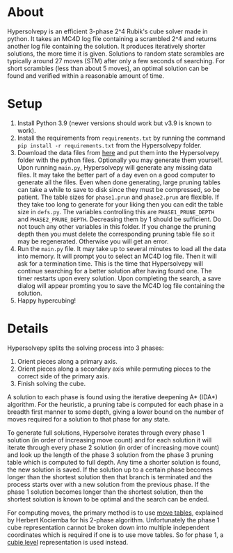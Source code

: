 # About
Hypersolvepy is an efficient 3-phase 2^4 Rubik's cube solver made in python. It takes an MC4D log file containing a scrambled 2^4 and returns another log file containing the solution. It produces iteratively shorter solutions, the more time it is given. Solutions to random state scrambles are typically around 27 moves (STM) after only a few seconds of searching. For short scrambles (less than about 5 moves), an optimal solution can be found and verified within a reasonable amount of time.

# Setup
1. Install Python 3.9 (newer versions should work but v3.9 is known to work).
1. Install the requirements from `requirements.txt` by running the command `pip install -r requirements.txt` from the Hypersolvepy folder.
1. Download the data files from [here](https://drive.google.com/drive/folders/1oIYpc9K3mTgnPWm1wu6VghDQYvtfaavp?usp=share_link) and put them into the Hypersolvepy folder with the python files. Optionally you may generate them yourself. Upon running `main.py`, Hypersolvepy will generate any missing data files. It may take the better part of a day even on a good computer to generate all the files. Even when done generating, large pruning tables can take a while to save to disk since they must be compressed, so be patient. The table sizes for `phase1.prun` and `phase2.prun` are flexible. If they take too long to generate for your liking then you can edit the table size in `defs.py`. The variables controlling this are `PHASE1_PRUNE_DEPTH` and `PHASE2_PRUNE_DEPTH`. Decreasing them by 1 should be sufficient. Do not touch any other variables in this folder. If you change the pruning depth then you must delete the corresponding pruning table file so it may be regenerated. Otherwise you will get an error.
1. Run the `main.py` file. It may take up to several minutes to load all the data into memory. It will prompt you to select an MC4D log file. Then it will ask for a termination time. This is the time that Hypersolvepy will continue searching for a better solution after having found one. The timer restarts upon every solution. Upon completing the search, a save dialog will appear promting you to save the MC4D log file containing the solution.
1. Happy hypercubing!

# Details
Hypersolvepy splits the solving process into 3 phases:

1. Orient pieces along a primary axis.
1. Orient pieces along a secondary axis while permuting pieces to the correct side of the primary axis.
1. Finish solving the cube.

A solution to each phase is found using the iterative deepening A* (IDA*) algorithm. For the heuristic, a pruning tabe is computed for each phase in a breadth first manner to some depth, giving a lower bound on the number of moves required for a solution to that phase for any state. 

To generate full solutions, Hypersolve iterates through every phase 1 solution (in order of increasing move count) and for each solution it will iterate through every phase 2 solution (in order of increasing move count) and look up the length of the phase 3 solution from the phase 3 pruning table which is computed to full depth. Any time a shorter solution is found, the new solution is saved. If the solution up to a certain phase becomes longer than the shortest solution then that branch is terminated and the process starts over with a new solution from the previous phase. If the phase 1 solution becomes longer than the shortest solution, then the shortest solution is known to be optimal and the search can be ended.

For computing moves, the primary method is to use [move tables](http://kociemba.org/math/movetables.htm), explained by Herbert Kociemba for his 2-phase algorithm. Unfortunately the phase 1 cube representation cannot be broken down into multiple independent coordinates which is required if one is to use move tables. So for phase 1, a [cubie level](http://kociemba.org/math/cubielevel.htm) representation is used instead.